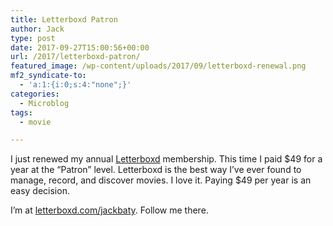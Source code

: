 ```yaml
---
title: Letterboxd Patron
author: Jack
type: post
date: 2017-09-27T15:00:56+00:00
url: /2017/letterboxd-patron/
featured_image: /wp-content/uploads/2017/09/letterboxd-renewal.png
mf2_syndicate-to:
  - 'a:1:{i:0;s:4:"none";}'
categories:
  - Microblog
tags:
  - movie

---
```

I just renewed my annual [Letterboxd][1] membership. This time I paid $49 for a year at the &#8220;Patron&#8221; level. Letterboxd is the best way I&#8217;ve ever found to manage, record, and discover movies. I love it. Paying $49 per year is an easy decision.

I&#8217;m at [letterboxd.com/jackbaty][2]. Follow me there.

 [1]: https://letterboxd.com/
 [2]: https://letterboxd.com/jackbaty/
